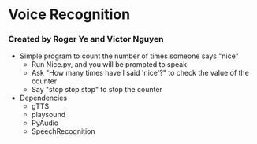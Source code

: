 # Voice Recognition
### Created by Roger Ye and Victor Nguyen
- Simple program to count the number of times someone says "nice"
  - Run Nice.py, and you will be prompted to speak
  - Ask "How many times have I said 'nice'?" to check the value of the counter
  - Say "stop stop stop" to stop the counter
- Dependencies
  - gTTS
  - playsound
  - PyAudio
  - SpeechRecognition

